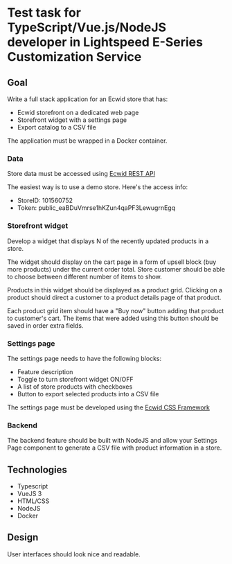 # Test task for TypeScript/Vue.js/NodeJS developer in Lightspeed E-Series Customization Service

## Goal
Write a full stack application for an Ecwid store that has:

- Ecwid storefront on a dedicated web page
- Storefront widget with a settings page
- Export catalog to a CSV file

The application must be wrapped in a Docker container.

### Data
Store data must be accessed using [Ecwid REST API](https://api-docs.ecwid.com/reference/rest-api)

The easiest way is to use a demo store. Here's the access info:
- StoreID: 101560752
- Token: public_eaBDuVmrse1hKZun4qaPF3LewugrnEgq

### Storefront widget
Develop a widget that displays N of the recently updated products in a store.

The widget should display on the cart page in a form of upsell block (buy more products) under the current order total. Store customer should be able to choose between different number of items to show.

Products in this widget should be displayed as a product grid. Clicking on a product should direct a customer to a product details page of that product.

Each product grid item should have a "Buy now" button adding that product to customer's cart. The items that were added using this button should be saved in order extra fields.

### Settings page

The settings page needs to have the following blocks:
- Feature description
- Toggle to turn storefront widget ON/OFF
- A list of store products with checkboxes
- Button to export selected products into a CSV file

The settings page must be developed using the [Ecwid CSS Framework](https://api-docs.ecwid.com/reference/ecwid-css-framework)

### Backend

The backend feature should be built with NodeJS and allow your Settings Page component to generate a CSV file with product information in a store.

## Technologies
- Typescript
- VueJS 3
- HTML/CSS
- NodeJS
- Docker

## Design

User interfaces should look nice and readable. 
